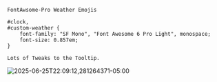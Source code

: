 ```jsonc
FontAwsome-Pro Weather Emojis

#clock,
#custom-weather {
    font-family: "SF Mono", "Font Awesome 6 Pro Light", monospace;
    font-size: 0.857em;
}

Lots of Tweaks to the Tooltip.
```

![2025-06-25T22:09:12,281264371-05:00](https://github.com/user-attachments/assets/f7cad39d-f560-4964-9d8f-3c0f9dcdf60b)
